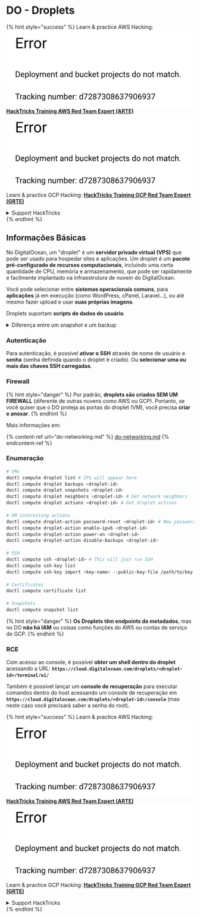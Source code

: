 # DO - Droplets

{% hint style="success" %}
Learn & practice AWS Hacking:<img src="../../../.gitbook/assets/image (1) (1).png" alt="" data-size="line">[**HackTricks Training AWS Red Team Expert (ARTE)**](https://training.hacktricks.xyz/courses/arte)<img src="../../../.gitbook/assets/image (1) (1).png" alt="" data-size="line">\
Learn & practice GCP Hacking: <img src="../../../.gitbook/assets/image (2).png" alt="" data-size="line">[**HackTricks Training GCP Red Team Expert (GRTE)**<img src="../../../.gitbook/assets/image (2).png" alt="" data-size="line">](https://training.hacktricks.xyz/courses/grte)

<details>

<summary>Support HackTricks</summary>

* Check the [**subscription plans**](https://github.com/sponsors/carlospolop)!
* **Join the** 💬 [**Discord group**](https://discord.gg/hRep4RUj7f) or the [**telegram group**](https://t.me/peass) or **follow** us on **Twitter** 🐦 [**@hacktricks\_live**](https://twitter.com/hacktricks\_live)**.**
* **Share hacking tricks by submitting PRs to the** [**HackTricks**](https://github.com/carlospolop/hacktricks) and [**HackTricks Cloud**](https://github.com/carlospolop/hacktricks-cloud) github repos.

</details>
{% endhint %}

## Informações Básicas

No DigitalOcean, um "droplet" é um **servidor privado virtual (VPS)** que pode ser usado para hospedar sites e aplicações. Um droplet é um **pacote pré-configurado de recursos computacionais**, incluindo uma certa quantidade de CPU, memória e armazenamento, que pode ser rapidamente e facilmente implantado na infraestrutura de nuvem do DigitalOcean.

Você pode selecionar entre **sistemas operacionais comuns**, para **aplicações** já em execução (como WordPress, cPanel, Laravel...), ou até mesmo fazer upload e usar **suas próprias imagens**.

Droplets suportam **scripts de dados do usuário**.

<details>

<summary>Diferença entre um snapshot e um backup</summary>

No DigitalOcean, um snapshot é uma cópia de ponto no tempo do disco de um Droplet. Ele captura o estado do disco do Droplet no momento em que o snapshot foi tirado, incluindo o sistema operacional, aplicativos instalados e todos os arquivos e dados no disco.

Snapshots podem ser usados para criar novos Droplets com a mesma configuração do Droplet original, ou para restaurar um Droplet ao estado em que estava quando o snapshot foi tirado. Snapshots são armazenados no serviço de armazenamento de objetos do DigitalOcean, e são incrementais, o que significa que apenas as alterações desde o último snapshot são armazenadas. Isso os torna eficientes para usar e econômicos para armazenar.

Por outro lado, um backup é uma cópia completa de um Droplet, incluindo o sistema operacional, aplicativos instalados, arquivos e dados, bem como as configurações e metadados do Droplet. Backups são tipicamente realizados em uma programação regular, e capturam todo o estado de um Droplet em um ponto específico no tempo.

Ao contrário dos snapshots, backups são armazenados em um formato comprimido e criptografado, e são transferidos para fora da infraestrutura do DigitalOcean para um local remoto para segurança. Isso torna os backups ideais para recuperação de desastres, pois fornecem uma cópia completa de um Droplet que pode ser restaurada em caso de perda de dados ou outros eventos catastróficos.

Em resumo, snapshots são cópias de ponto no tempo do disco de um Droplet, enquanto backups são cópias completas de um Droplet, incluindo suas configurações e metadados. Snapshots são armazenados no serviço de armazenamento de objetos do DigitalOcean, enquanto backups são transferidos para fora da infraestrutura do DigitalOcean para um local remoto. Tanto snapshots quanto backups podem ser usados para restaurar um Droplet, mas snapshots são mais eficientes para usar e armazenar, enquanto backups fornecem uma solução de backup mais abrangente para recuperação de desastres.

</details>

### Autenticação

Para autenticação, é possível **ativar o SSH** através de nome de usuário e **senha** (senha definida quando o droplet é criado). Ou **selecionar uma ou mais das chaves SSH carregadas**.

### Firewall

{% hint style="danger" %}
Por padrão, **droplets são criados SEM UM FIREWALL** (diferente de outras nuvens como AWS ou GCP). Portanto, se você quiser que o DO proteja as portas do droplet (VM), você precisa **criar e anexar**.
{% endhint %}

Mais informações em:

{% content-ref url="do-networking.md" %}
[do-networking.md](do-networking.md)
{% endcontent-ref %}

### Enumeração
```bash
# VMs
doctl compute droplet list # IPs will appear here
doctl compute droplet backups <droplet-id>
doctl compute droplet snapshots <droplet-id>
doctl compute droplet neighbors <droplet-id> # Get network neighbors
doctl compute droplet actions <droplet-id> # Get droplet actions

# VM interesting actions
doctl compute droplet-action password-reset <droplet-id> # New password is emailed to the user
doctl compute droplet-action enable-ipv6 <droplet-id>
doctl compute droplet-action power-on <droplet-id>
doctl compute droplet-action disable-backups <droplet-id>

# SSH
doctl compute ssh <droplet-id> # This will just run SSH
doctl compute ssh-key list
doctl compute ssh-key import <key-name> --public-key-file /path/to/key.pub

# Certificates
doctl compute certificate list

# Snapshots
doctl compute snapshot list
```
{% hint style="danger" %}
**Os Droplets têm endpoints de metadados**, mas no DO **não há IAM** ou coisas como funções do AWS ou contas de serviço do GCP.
{% endhint %}

### RCE

Com acesso ao console, é possível **obter um shell dentro do droplet** acessando a URL: **`https://cloud.digitalocean.com/droplets/<droplet-id>/terminal/ui/`**

Também é possível lançar um **console de recuperação** para executar comandos dentro do host acessando um console de recuperação em **`https://cloud.digitalocean.com/droplets/<droplet-id>/console`** (mas neste caso você precisará saber a senha do root).

{% hint style="success" %}
Learn & practice AWS Hacking:<img src="../../../.gitbook/assets/image (1) (1).png" alt="" data-size="line">[**HackTricks Training AWS Red Team Expert (ARTE)**](https://training.hacktricks.xyz/courses/arte)<img src="../../../.gitbook/assets/image (1) (1).png" alt="" data-size="line">\
Learn & practice GCP Hacking: <img src="../../../.gitbook/assets/image (2).png" alt="" data-size="line">[**HackTricks Training GCP Red Team Expert (GRTE)**<img src="../../../.gitbook/assets/image (2).png" alt="" data-size="line">](https://training.hacktricks.xyz/courses/grte)

<details>

<summary>Support HackTricks</summary>

* Check the [**subscription plans**](https://github.com/sponsors/carlospolop)!
* **Join the** 💬 [**Discord group**](https://discord.gg/hRep4RUj7f) or the [**telegram group**](https://t.me/peass) or **follow** us on **Twitter** 🐦 [**@hacktricks\_live**](https://twitter.com/hacktricks\_live)**.**
* **Share hacking tricks by submitting PRs to the** [**HackTricks**](https://github.com/carlospolop/hacktricks) and [**HackTricks Cloud**](https://github.com/carlospolop/hacktricks-cloud) github repos.

</details>
{% endhint %}
